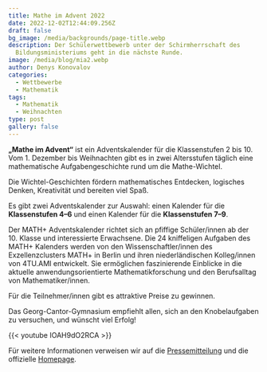 ```yaml
---
title: Mathe im Advent 2022
date: 2022-12-02T12:44:09.256Z
draft: false
bg_image: /media/backgrounds/page-title.webp
description: Der Schülerwettbewerb unter der Schirmherrschaft des
  Bildungsministeriums geht in die nächste Runde.
image: /media/blog/mia2.webp
author: Denys Konovalov
categories:
  - Wettbewerbe
  - Mathematik
tags:
  - Mathematik
  - Weihnachten
type: post
gallery: false
---
```

**„Mathe im Advent“** ist ein Adventskalender für die Klassenstufen 2 bis 10. Vom 1. Dezember bis Weihnachten gibt es in zwei Altersstufen täglich eine mathematische Aufgabengeschichte rund um die Mathe-Wichtel.

Die Wichtel-Geschichten fördern mathematisches Entdecken, ⁣logisches Denken, Kreativität und bereiten viel Spaß.

Es gibt zwei Adventskalender zur Auswahl: einen Kalender für die **Klassenstufen 4–6** und einen Kalender für die **Klassenstufen 7–9**.

Der MATH+ Adventskalender richtet sich an pfiffige Schüler/innen ab der 10. Klasse und interessierte Erwachsene. Die 24 kniffeligen Aufgaben des MATH+ Kalenders werden von den Wissenschaftler/innen des Exzellenzclusters MATH+ in Berlin und ihren niederländischen Kolleg/innen von 4TU.AMI entwickelt. Sie ermöglichen faszinierende Einblicke in die aktuelle anwendungsorientierte Mathematikforschung und den Berufsalltag von Mathematiker/innen.

Für die Teilnehmer/innen gibt es attraktive Preise zu gewinnen.

Das Georg-Cantor-Gymnasium empfiehlt allen, sich an den Knobelaufgaben zu versuchen, und wünscht viel Erfolg!

{{< youtube IOAH9dO2RCA >}}

Für weitere Informationen verweisen wir auf die [Pressemitteilung](https://mia-static-files-prod-2022.s3.amazonaws.com/static/file_management/files/20221123_PM-MK-Spielstart_lang.pdf) und die offizielle [Homepage](https://www.mathe-im-advent.de/de/).
